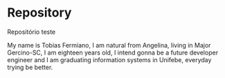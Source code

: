 # Repository
Repositório teste

My name is Tobias Fermiano, I am natural from Angelina, living in Major Gercino-SC, I am eighteen years old, I intend gonna be a future developer engineer and I am graduating information systems in Unifebe, everyday trying be better.
